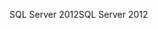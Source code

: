 <span data-ttu-id="bbd6d-101">SQL Server 2012</span><span class="sxs-lookup"><span data-stu-id="bbd6d-101">SQL Server 2012</span></span>
